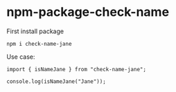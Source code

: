 # npm-package-check-name

First install package
```
npm i check-name-jane
```

Use case:
```
import { isNameJane } from "check-name-jane";

console.log(isNameJane("Jane"));
```